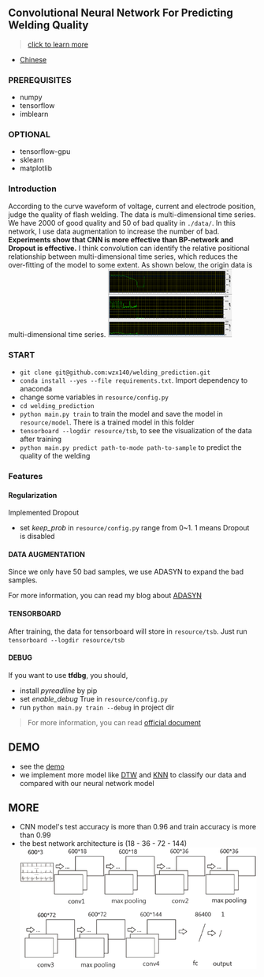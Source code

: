 ## Convolutional Neural Network For Predicting Welding Quality
> [click to learn more](https://masterwangzx.com/2019/07/03/cnn-in-welding/)

- [Chinese](README_CN.md)
### PREREQUISITES
- numpy
- tensorflow
- imblearn

### OPTIONAL
- tensorflow-gpu
- sklearn
- matplotlib

### Introduction
According to the curve waveform of voltage, current and electrode position, judge the quality of flash welding. The data is multi-dimensional time series. We have 2000 of good quality and 50 of bad quality in `./data/`. In this network, I use data augmentation to increase the number of bad. **Experiments show that CNN is more effective than BP-network and Dropout is effective.** I think convolution can identify the relative positional relationship between multi-dimensional time series, which reduces the over-fitting of the model to some extent. As shown below, the origin data is multi-dimensional time series.
<img src="img/data.png" width = "50%" />

### START
- `git clone git@github.com:wzx140/welding_prediction.git`
- `conda install --yes --file requirements.txt`. Import dependency to anaconda
- change some variables in `resource/config.py`
- `cd welding_prediction`
- `python main.py train` to train the model and save the model in `resource/model`. There is a trained model in this folder
- `tensorboard --logdir resource/tsb`, to see the visualization of the data after training
- `python main.py predict path-to-mode path-to-sample` to predict the quality of the welding

### Features

#### Regularization
Implemented Dropout
- set *keep_prob* in `resource/config.py` range from 0~1. 1 means Dropout is disabled

####  DATA AUGMENTATION
Since we only have 50 bad samples, we use ADASYN to expand the bad samples. 

For more information, you can read my blog about [ADASYN](https://masterwangzx.com/2019/04/08/SMOTE/#adasyn)

#### TENSORBOARD
After training, the data for tensorboard will store in `resource/tsb`. Just run `tensorboard --logdir resource/tsb`

#### DEBUG
If you want to use **tfdbg**, you should,
- install *pyreadline* by pip
- set *enable_debug* True in `resource/config.py`
- run `python main.py train --debug` in project dir
> For more information, you can read [official document](https://www.tensorflow.org/guide/debugger)

## DEMO
- see the [demo](demo.ipynb)
- we implement more model like [DTW](other/DTW.ipynb) and [KNN](other/KNN.ipynb) to classify our data and compared with our neural network model

## MORE
- CNN model's test accuracy is more than 0.96 and train accuracy is more than 0.99
- the best network architecture is (18 - 36 - 72 - 144)
![](img/net.png)
